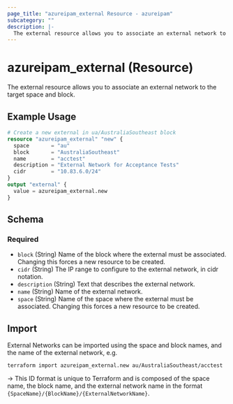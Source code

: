 ```yaml
---
page_title: "azureipam_external Resource - azureipam"
subcategory: ""
description: |-
  The external resource allows you to associate an external network to the target space and block.
---
```


# azureipam_external (Resource)

The external resource allows you to associate an external network to the target space and block.

## Example Usage

```terraform
# Create a new external in ua/AustraliaSoutheast block
resource "azureipam_external" "new" {
  space       = "au"
  block       = "AustraliaSoutheast"
  name        = "acctest"
  description = "External Network for Acceptance Tests"
  cidr        = "10.83.6.0/24"
}
output "external" {
  value = azureipam_external.new
}
```

<!-- schema generated by tfplugindocs -->
## Schema

### Required

- `block` (String) Name of the block where the external must be associated. Changing this forces a new resource to be created.
- `cidr` (String) The IP range to configure to the external network, in cidr notation.
- `description` (String) Text that describes the external network.
- `name` (String) Name of the external network.
- `space` (String) Name of the space where the external must be associated. Changing this forces a new resource to be created.

## Import

External Networks can be imported using the space and block names, and the name of the external network, e.g.

```shell
terraform import azureipam_external.new au/AustraliaSoutheast/acctest
```

-> This ID format is unique to Terraform and is composed of the space name, the block name, and the external network name in the format `{SpaceName}/{BlockName}/{ExternalNetworkName}`.